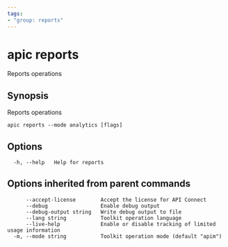 ```yaml
---
tags:
- "group: reports"
---
```

# apic reports

Reports operations

## Synopsis

Reports operations

```
apic reports --mode analytics [flags]
```

## Options

```
  -h, --help   Help for reports
```

## Options inherited from parent commands

```
      --accept-license        Accept the license for API Connect
      --debug                 Enable debug output
      --debug-output string   Write debug output to file
      --lang string           Toolkit operation language
      --live-help             Enable or disable tracking of limited usage information
  -m, --mode string           Toolkit operation mode (default "apim")
```
